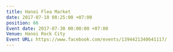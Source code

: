 ```yaml
---
title: Hanoi Flea Market
date: 2017-07-10 08:25:00 +07:00
position: 66
Event date: 2017-07-30 00:00:00 +07:00
Venue: Hanoi Rock City
Event URL: https://www.facebook.com/events/1394421340641117/
---
```


